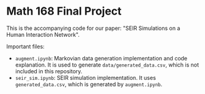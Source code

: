 # Math 168 Final Project

This is the accompanying code for our paper: "SEIR Simulations on a Human Interaction Network".

Important files:
- `augment.ipynb`: Markovian data generation implementation and code explanation. It is used to generate `data/generated_data.csv`, which is not included in this repository.
- `seir_sim.ipynb`: SEIR simulation implementation. It uses `generated_data.csv`, which is generated by `augment.ipynb`.
